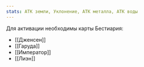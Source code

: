 ```yaml
---
stats: АТК земли, Уклонение, АТК металла, АТК воды
---
```

Для активации необходимы карты Бестиария:
- [[Дженсен]]
- [[Гаруда]]
- [[Император]]
- [[Лиэн]]